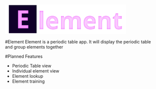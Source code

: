 <img src="https://raw.githubusercontent.com/Noah-Huppert/Element/master/workFiles/site_header_icon/site_header_icon.png" alt="Element header image" width="400px">

#Element
Element is a periodic table app. It will display the periodic table and group elements together

#Planned Features
- Periodic Table view
- Individual element view
- Element lookup
- Element training

